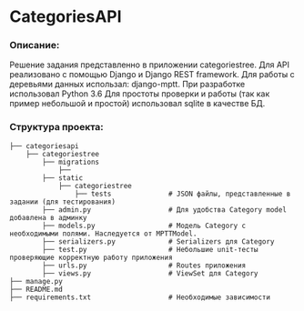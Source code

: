 # CategoriesAPI

### Описание:
   Решение задания представленно в приложении categoriestree.
   Для API реализовано с помощью Django и Django REST framework.
   Для работы с деревьями данных использал: django-mptt.
   При разработке использовал Python 3.6
   Для простоты проверки и работы (так как пример небольшой и простой) использовал sqlite в качестве БД.
    
### Структура проекта:
    ├── categoriesapi
        ├── categoriestree
            ├── migrations
                ├──
            ├── static
                ├── categoriestree
                    ├── tests              # JSON файлы, представленные в задании (для тестирования)
            ├── admin.py                   # Для удобства Category model добавлена в админку
            ├── models.py                  # Модель Category c необходимыми полями. Наследуется от MPTTModel.
            ├── serializers.py             # Serializers для Category
            ├── test.py                    # Небольшие unit-тесты проверяющие корректную работу приложения
            ├── urls.py                    # Routes приложения
            ├── views.py                   # ViewSet для Category
    ├── manage.py                          
    ├── README.md                          
    ├── requirements.txt                   # Необходимые зависимости
            
